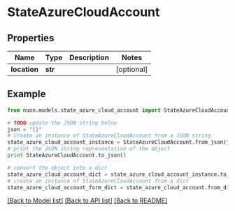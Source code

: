 # StateAzureCloudAccount


## Properties

Name | Type | Description | Notes
------------ | ------------- | ------------- | -------------
**location** | **str** |  | [optional] 

## Example

```python
from nuon.models.state_azure_cloud_account import StateAzureCloudAccount

# TODO update the JSON string below
json = "{}"
# create an instance of StateAzureCloudAccount from a JSON string
state_azure_cloud_account_instance = StateAzureCloudAccount.from_json(json)
# print the JSON string representation of the object
print StateAzureCloudAccount.to_json()

# convert the object into a dict
state_azure_cloud_account_dict = state_azure_cloud_account_instance.to_dict()
# create an instance of StateAzureCloudAccount from a dict
state_azure_cloud_account_form_dict = state_azure_cloud_account.from_dict(state_azure_cloud_account_dict)
```
[[Back to Model list]](../README.md#documentation-for-models) [[Back to API list]](../README.md#documentation-for-api-endpoints) [[Back to README]](../README.md)


